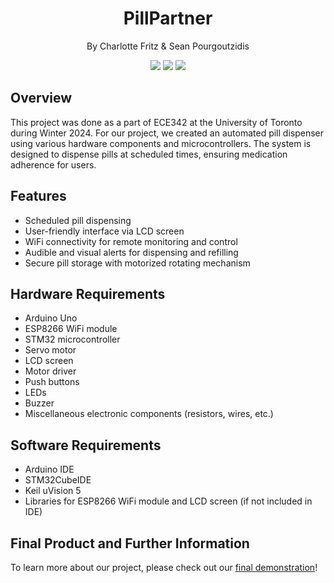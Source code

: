 <div align="center">
  <h1>PillPartner</h1>
  <p>By Charlotte Fritz & Sean Pourgoutzidis</p>
</div>

<div align="center">
 <img src="https://github.com/charlottepfritz/PillPartner/assets/133656144/830e4907-d379-437c-a257-d3d3e301c73a">
 <!-- <img src="https://github.com/charlottepfritz/PillPartner/assets/133656144/830e4907-d379-437c-a257-d3d3e301c73a?pngraw=true">-->
 <img src="https://github.com/charlottepfritz/PillPartner/assets/133656144/8915a91d-e9eb-4da7-a34c-15b9695bc933">
  <img src="https://github.com/charlottepfritz/PillPartner/assets/133656144/5faf842f-4498-4b39-a12b-20bdb44e719f">
</div>


## Overview

This project was done as a part of ECE342 at the University of Toronto during Winter 2024. For our project, we created an automated pill dispenser using various hardware components and microcontrollers. The system is designed to dispense pills at scheduled times, ensuring medication adherence for users. 

## Features

- Scheduled pill dispensing
- User-friendly interface via LCD screen
- WiFi connectivity for remote monitoring and control
- Audible and visual alerts for dispensing and refilling
- Secure pill storage with motorized rotating mechanism

## Hardware Requirements

- Arduino Uno
- ESP8266 WiFi module
- STM32 microcontroller
- Servo motor
- LCD screen
- Motor driver
- Push buttons
- LEDs
- Buzzer
- Miscellaneous electronic components (resistors, wires, etc.)


## Software Requirements

- Arduino IDE
- STM32CubeIDE
- Keil uVision 5 
- Libraries for ESP8266 WiFi module and LCD screen (if not included in IDE)

## Final Product and Further Information

To learn more about our project, please check out our [final demonstration](https://docs.google.com/presentation/d/1RDwtD4b8-Grs9R-lkKW386Tzc2WU7tst5xYdCDOw14k/edit)!


